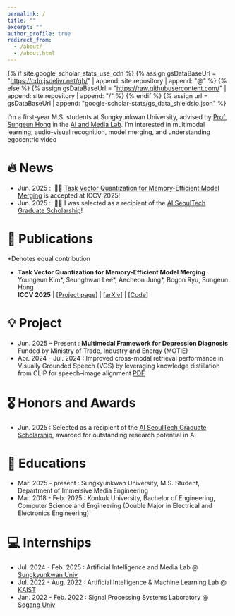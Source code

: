 ```yaml
---
permalink: /
title: ""
excerpt: ""
author_profile: true
redirect_from: 
  - /about/
  - /about.html
---
```


{% if site.google_scholar_stats_use_cdn %}
{% assign gsDataBaseUrl = "https://cdn.jsdelivr.net/gh/" | append: site.repository | append: "@" %}
{% else %}
{% assign gsDataBaseUrl = "https://raw.githubusercontent.com/" | append: site.repository | append: "/" %}
{% endif %}
{% assign url = gsDataBaseUrl | append: "google-scholar-stats/gs_data_shieldsio.json" %}

<span class='anchor' id='about-me'></span>

I’m a first-year M.S. students at Sungkyunkwan University, advised by [Prof. Sungeun Hong](https://www.csehong.com/) in the [AI and Media Lab](https://aim.skku.edu/home). I’m interested in multimodal learning, audio-visual recognition, model merging, and understanding egocentric video

# 🔥 News
- Jun. 2025 : &nbsp;🎉🎉 [Task Vector Quantization for Memory-Efficient Model Merging](https://aim-skku.github.io/TVQ/) is accepted at ICCV 2025! 
- Jun. 2025 : &nbsp;🎉🎉 I was selected as a recipient of the [AI SeoulTech Graduate Scholarship](https://www.hissf.or.kr/home/kor/M075356964/scholarship/info/view.do?idx=cb00d1a0008a85e71a41b8741facbffe0da50bb4e2a1672fcc14ff2318200bfa&idx3=cb00d1a0008a85e71a41b8741facbffe0da50bb4e2a1672fcc14ff2318200bfa&act=&tabPos3=A)!

# 📝 Publications 
*Denotes equal contribution

- **Task Vector Quantization for Memory-Efficient Model Merging**  
  Youngeun Kim\*, Seunghwan Lee\*, Aecheon Jung\*, Bogon Ryu, Sungeun Hong  
  **ICCV 2025** | [[Project page](https://aim-skku.github.io/TVQ/)] | [[arXiv](https://arxiv.org/pdf/2503.06921)] | [[Code](https://github.com/AIM-SKKU/TVQ)]

# 💡 Project
- Jun. 2025 – Present : **Multimodal Framework for Depression Diagnosis**  
  Funded by Ministry of Trade, Industry and Energy (MOTIE)
- Apr. 2024 - Jul. 2024 : Improved cross-modal retrieval performance in Visually Grounded Speech (VGS) by leveraging knowledge distillation from CLIP for speech–image alignment [PDF](images/Knowledge_Transfer_from_CLIP_to_VGS.pdf)

# 🎖 Honors and Awards
- Jun. 2025 : Selected as a recipient of the [AI SeoulTech Graduate Scholarship](https://www.hissf.or.kr/home/kor/M075356964/scholarship/info/view.do?idx=cb00d1a0008a85e71a41b8741facbffe0da50bb4e2a1672fcc14ff2318200bfa&idx3=cb00d1a0008a85e71a41b8741facbffe0da50bb4e2a1672fcc14ff2318200bfa&act=&tabPos3=A), awarded for outstanding research potential in AI

# 📖 Educations
- Mar. 2025 - present : Sungkyunkwan University, M.S. Student, Department of Immersive Media Engineering
- Mar. 2018 - Feb. 2025 : Konkuk University, Bachelor of Engineering, Computer Science and Engineering (Double Major in Electrical and Electronics Engineering)

# 💻 Internships
- Jul. 2024 - Feb. 2025 : Artificial Intelligence and Media Lab @ [Sungkyunkwan Univ](https://aim.skku.edu/home)
- Jul. 2022 - Aug. 2022 : Artificial Intelligence & Machine Learning Lab @ [KAIST](https://sanctusfactory.com/u-aim/)
- Jan. 2022 - Feb. 2022 : Signal Processing Systems Laboratory @ [Sogang Univ](https://sc.sogang.ac.kr/heart/2139.html)